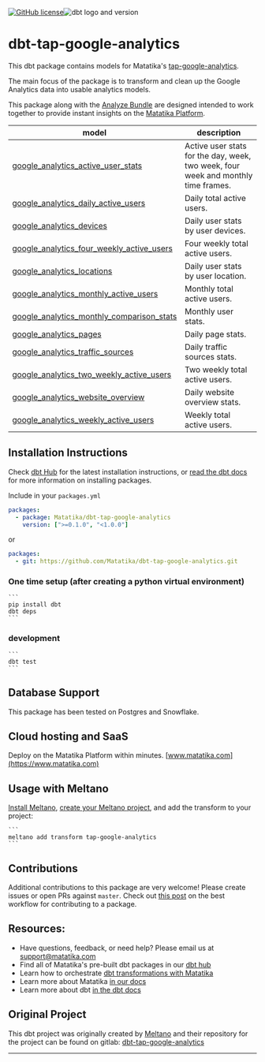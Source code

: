 <a href="https://github.com/Matatika/dbt-tap-google-analytics/blob/master/LICENSE"><img alt="GitHub license" src="https://img.shields.io/github/license/Matatika/dbt-tap-google-analytics"></a>![dbt logo and version](https://img.shields.io/static/v1?logo=dbt&label=dbt-version&message=[%3E=0.20.x;%3C=1.0.0]&color=orange)


# dbt-tap-google-analytics
This dbt package contains models for Matatika's [tap-google-analytics](https://github.com/Matatika/tap-google-analytics).

The main focus of the package is to transform and clean up the Google Analytics data into usable analytics models.

This package along with the [Analyze Bundle](https://github.com/Matatika/analyze-google-analytics) are designed intended to work together to provide instant insights on the [Matatika Platform](https://www.matatika.com).

| **model**              | **description** |
| ---------------------- | ------------------------------------------------------------- |
| [google_analytics_active_user_stats](models/base/google_analytics_active_user_stats.sql) | Active user stats for the day, week, two week, four week and monthly time frames. |
| [google_analytics_daily_active_users](models/base/google_analytics_daily_active_users.sql) | Daily total active users. |
| [google_analytics_devices](models/base/google_analytics_devices.sql) | Daily user stats by user devices. |
| [google_analytics_four_weekly_active_users](models/base/google_analytics_four_weekly_active_users.sql) | Four weekly total active users. |
| [google_analytics_locations](models/base/google_analytics_locations.sql) | Daily user stats by user location. |
| [google_analytics_monthly_active_users](models/base/google_analytics_monthly_active_users.sql) | Monthly total active users. |
| [google_analytics_monthly_comparison_stats](models/base/google_analytics_monthly_comparison_stats.sql) | Monthly user stats. |
| [google_analytics_pages](models/base/google_analytics_pages.sql) | Daily page stats. |
| [google_analytics_traffic_sources](models/base/google_analytics_traffic_sources.sql) | Daily traffic sources stats. |
| [google_analytics_two_weekly_active_users](models/base/google_analytics_two_weekly_active_users.sql) | Two weekly total active users. |
| [google_analytics_website_overview](models/base/google_analytics_website_overview.sql) | Daily website overview stats. |
| [google_analytics_weekly_active_users](models/base/google_analytics_weekly_active_users.sql) | Weekly total active users. |


## Installation Instructions
Check [dbt Hub](https://hub.getdbt.com/) for the latest installation instructions, or [read the dbt docs](https://docs.getdbt.com/docs/package-management) for more information on installing packages.

Include in your `packages.yml`
```yaml
packages:
  - package: Matatika/dbt-tap-google-analytics
    version: [">=0.1.0", "<1.0.0"]
```
or
```yaml
packages:
  - git: https://github.com/Matatika/dbt-tap-google-analytics.git
```

### One time setup (after creating a python virtual environment)

    ```
    pip install dbt
    dbt deps
    ```

### development

    ```
    dbt test
    ```

## Database Support
This package has been tested on Postgres and Snowflake.

## Cloud hosting and SaaS
Deploy on the Matatika Platform within minutes. [www.matatika.com](https://www.matatika.com)

## Usage with Meltano
[Install Meltano](https://docs.meltano.com/#install-meltano), [create your Meltano project](https://docs.meltano.com/#create-your-meltano-project), and add the transform to your project:

    ```
    meltano add transform tap-google-analytics
    ```

## Contributions

Additional contributions to this package are very welcome! Please create issues
or open PRs against `master`. Check out 
[this post](https://discourse.getdbt.com/t/contributing-to-a-dbt-package/657) 
on the best workflow for contributing to a package.

## Resources:
- Have questions, feedback, or need help? Please email us at support@matatika.com
- Find all of Matatika's pre-built dbt packages in our [dbt hub](https://hub.getdbt.com/Matatika/)
- Learn how to orchestrate [dbt transformations with Matatika](https://www.matatika.com/docs/getting-started/)
- Learn more about Matatika [in our docs](https://www.matatika.com/docs/introduction)
- Learn more about dbt [in the dbt docs](https://docs.getdbt.com/docs/introduction)

## Original Project

This dbt project was originally created by [Meltano](https://meltano.com/) and their repository for the project can be found on gitlab: [dbt-tap-google-analytics](https://gitlab.com/meltano/dbt-tap-google-analytics)

---

